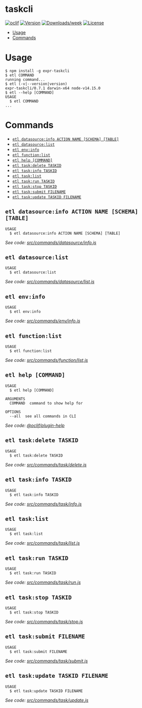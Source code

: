taskcli
=======



[![oclif](https://img.shields.io/badge/cli-oclif-brightgreen.svg)](https://oclif.io)
[![Version](https://img.shields.io/npm/v/expr-taskcli.svg)](https://npmjs.org/package/expr-taskcli)
[![Downloads/week](https://img.shields.io/npm/dw/expr-taskcli.svg)](https://npmjs.org/package/expr-taskcli)
[![License](https://img.shields.io/npm/l/expr-taskcli.svg)](https://github.com/yjhatfdu/taskcli/blob/master/package.json)

<!-- toc -->
* [Usage](#usage)
* [Commands](#commands)
<!-- tocstop -->
# Usage
<!-- usage -->
```sh-session
$ npm install -g expr-taskcli
$ etl COMMAND
running command...
$ etl (-v|--version|version)
expr-taskcli/0.7.1 darwin-x64 node-v14.15.0
$ etl --help [COMMAND]
USAGE
  $ etl COMMAND
...
```
<!-- usagestop -->
# Commands
<!-- commands -->
* [`etl datasource:info ACTION NAME [SCHEMA] [TABLE]`](#etl-datasourceinfo-action-name-schema-table)
* [`etl datasource:list`](#etl-datasourcelist)
* [`etl env:info`](#etl-envinfo)
* [`etl function:list`](#etl-functionlist)
* [`etl help [COMMAND]`](#etl-help-command)
* [`etl task:delete TASKID`](#etl-taskdelete-taskid)
* [`etl task:info TASKID`](#etl-taskinfo-taskid)
* [`etl task:list`](#etl-tasklist)
* [`etl task:run TASKID`](#etl-taskrun-taskid)
* [`etl task:stop TASKID`](#etl-taskstop-taskid)
* [`etl task:submit FILENAME`](#etl-tasksubmit-filename)
* [`etl task:update TASKID FILENAME`](#etl-taskupdate-taskid-filename)

## `etl datasource:info ACTION NAME [SCHEMA] [TABLE]`

```
USAGE
  $ etl datasource:info ACTION NAME [SCHEMA] [TABLE]
```

_See code: [src/commands/datasource/info.js](https://github.com/yjhatfdu/taskcli/blob/v0.7.1/src/commands/datasource/info.js)_

## `etl datasource:list`

```
USAGE
  $ etl datasource:list
```

_See code: [src/commands/datasource/list.js](https://github.com/yjhatfdu/taskcli/blob/v0.7.1/src/commands/datasource/list.js)_

## `etl env:info`

```
USAGE
  $ etl env:info
```

_See code: [src/commands/env/info.js](https://github.com/yjhatfdu/taskcli/blob/v0.7.1/src/commands/env/info.js)_

## `etl function:list`

```
USAGE
  $ etl function:list
```

_See code: [src/commands/function/list.js](https://github.com/yjhatfdu/taskcli/blob/v0.7.1/src/commands/function/list.js)_

## `etl help [COMMAND]`

```
USAGE
  $ etl help [COMMAND]

ARGUMENTS
  COMMAND  command to show help for

OPTIONS
  --all  see all commands in CLI
```

_See code: [@oclif/plugin-help](https://github.com/oclif/plugin-help/blob/v3.2.0/src/commands/help.ts)_

## `etl task:delete TASKID`

```
USAGE
  $ etl task:delete TASKID
```

_See code: [src/commands/task/delete.js](https://github.com/yjhatfdu/taskcli/blob/v0.7.1/src/commands/task/delete.js)_

## `etl task:info TASKID`

```
USAGE
  $ etl task:info TASKID
```

_See code: [src/commands/task/info.js](https://github.com/yjhatfdu/taskcli/blob/v0.7.1/src/commands/task/info.js)_

## `etl task:list`

```
USAGE
  $ etl task:list
```

_See code: [src/commands/task/list.js](https://github.com/yjhatfdu/taskcli/blob/v0.7.1/src/commands/task/list.js)_

## `etl task:run TASKID`

```
USAGE
  $ etl task:run TASKID
```

_See code: [src/commands/task/run.js](https://github.com/yjhatfdu/taskcli/blob/v0.7.1/src/commands/task/run.js)_

## `etl task:stop TASKID`

```
USAGE
  $ etl task:stop TASKID
```

_See code: [src/commands/task/stop.js](https://github.com/yjhatfdu/taskcli/blob/v0.7.1/src/commands/task/stop.js)_

## `etl task:submit FILENAME`

```
USAGE
  $ etl task:submit FILENAME
```

_See code: [src/commands/task/submit.js](https://github.com/yjhatfdu/taskcli/blob/v0.7.1/src/commands/task/submit.js)_

## `etl task:update TASKID FILENAME`

```
USAGE
  $ etl task:update TASKID FILENAME
```

_See code: [src/commands/task/update.js](https://github.com/yjhatfdu/taskcli/blob/v0.7.1/src/commands/task/update.js)_
<!-- commandsstop -->
